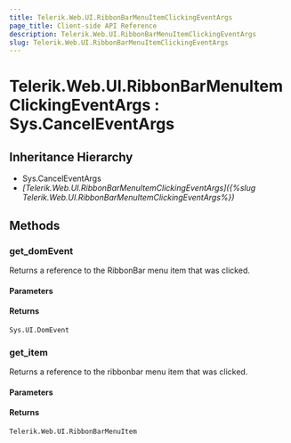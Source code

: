 ```yaml
---
title: Telerik.Web.UI.RibbonBarMenuItemClickingEventArgs
page_title: Client-side API Reference
description: Telerik.Web.UI.RibbonBarMenuItemClickingEventArgs
slug: Telerik.Web.UI.RibbonBarMenuItemClickingEventArgs
---
```


# Telerik.Web.UI.RibbonBarMenuItemClickingEventArgs : Sys.CancelEventArgs

## Inheritance Hierarchy

* Sys.CancelEventArgs
* *[Telerik.Web.UI.RibbonBarMenuItemClickingEventArgs]({%slug Telerik.Web.UI.RibbonBarMenuItemClickingEventArgs%})*

## Methods

### get_domEvent

Returns a reference to the RibbonBar menu item that was clicked.

#### Parameters

#### Returns

`Sys.UI.DomEvent` 

### get_item 

Returns a reference to the ribbonbar menu item that was clicked.

#### Parameters

#### Returns

`Telerik.Web.UI.RibbonBarMenuItem` 
